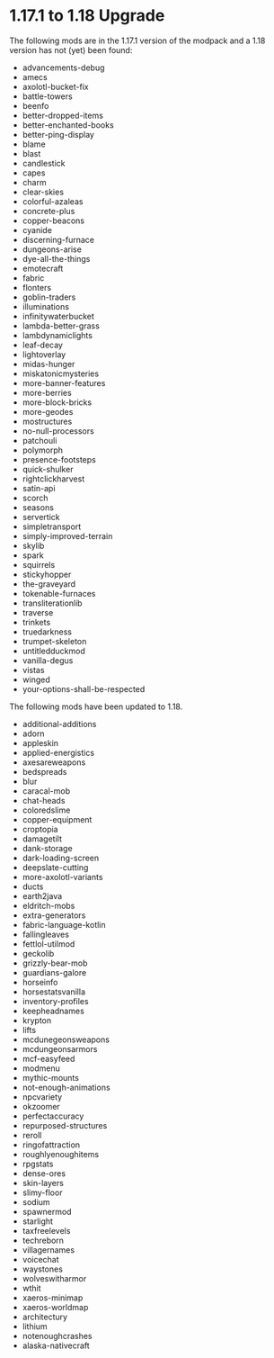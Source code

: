 # 1.17.1 to 1.18 Upgrade

The following mods are in the 1.17.1 version of the modpack and a 1.18 version has not (yet) been found:

- advancements-debug
- amecs
- axolotl-bucket-fix
- battle-towers
- beenfo
- better-dropped-items
- better-enchanted-books
- better-ping-display
- blame
- blast
- candlestick
- capes
- charm
- clear-skies
- colorful-azaleas
- concrete-plus
- copper-beacons
- cyanide
- discerning-furnace
- dungeons-arise
- dye-all-the-things
- emotecraft
- fabric
- flonters
- goblin-traders
- illuminations
- infinitywaterbucket
- lambda-better-grass
- lambdynamiclights
- leaf-decay
- lightoverlay
- midas-hunger
- miskatonicmysteries
- more-banner-features
- more-berries
- more-block-bricks
- more-geodes
- mostructures
- no-null-processors
- patchouli
- polymorph
- presence-footsteps
- quick-shulker
- rightclickharvest
- satin-api
- scorch
- seasons
- servertick
- simpletransport
- simply-improved-terrain
- skylib
- spark
- squirrels
- stickyhopper
- the-graveyard
- tokenable-furnaces
- transliterationlib
- traverse
- trinkets
- truedarkness
- trumpet-skeleton
- untitledduckmod
- vanilla-degus
- vistas
- winged
- your-options-shall-be-respected

The following mods have been updated to 1.18.


- additional-additions
- adorn
- appleskin
- applied-energistics
- axesareweapons
- bedspreads
- blur
- caracal-mob
- chat-heads
- coloredslime
- copper-equipment
- croptopia
- damagetilt
- dank-storage
- dark-loading-screen
- deepslate-cutting
- more-axolotl-variants
- ducts
- earth2java
- eldritch-mobs
- extra-generators
- fabric-language-kotlin
- fallingleaves
- fettlol-utilmod
- geckolib
- grizzly-bear-mob
- guardians-galore
- horseinfo
- horsestatsvanilla
- inventory-profiles
- keepheadnames
- krypton
- lifts
- mcdunegeonsweapons
- mcdungeonsarmors
- mcf-easyfeed
- modmenu
- mythic-mounts
- not-enough-animations
- npcvariety
- okzoomer
- perfectaccuracy
- repurposed-structures
- reroll
- ringofattraction
- roughlyenoughitems
- rpgstats
- dense-ores
- skin-layers
- slimy-floor
- sodium
- spawnermod
- starlight
- taxfreelevels
- techreborn
- villagernames
- voicechat
- waystones
- wolveswitharmor
- wthit
- xaeros-minimap
- xaeros-worldmap
- architectury
- lithium
- notenoughcrashes
- alaska-nativecraft
